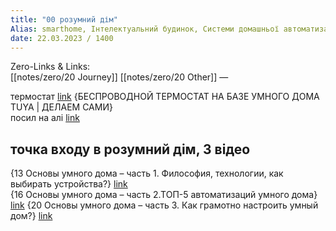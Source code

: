 ```yaml
---
title: "00 розумний дім"
Alias: smarthome, Інтелектуальний будинок, Системи домашньої автоматизації
date: 22.03.2023 / 1400  
---
```

Zero-Links & Links:  
[[notes/zero/20 Journey]] 
[[notes/zero/20 Other]]
—  

термостат
[link](https://youtu.be/Q-XoZAnGoZA?si=xWsrRalH8nZkPCeh)  {БЕСПРОВОДНОЙ ТЕРМОСТАТ НА БАЗЕ УМНОГО ДОМА TUYA | ДЕЛАЕМ САМИ}  
посил на алі [link](https://www.aliexpress.com/item/1005003187008387.html?srcSns=sns_Copy&spreadType=socialShare&bizType=ProductDetail&social_params=60434677815&aff_fcid=bd477771f56a47e8a300ab558c45b8bb-1701774771256-08778-_EGhmCGD&tt=MG&aff_fsk=_EGhmCGD&aff_platform=default&sk=_EGhmCGD&aff_trace_key=bd477771f56a47e8a300ab558c45b8bb-1701774771256-08778-_EGhmCGD&shareId=60434677815&businessType=ProductDetail&platform=AE&terminal_id=578f434ccaf94bc38e5c0a395eaffa87&afSmartRedirect=y)  

## точка входу в розумний дім, 3 відео
{13 Основы умного дома – часть 1. Философия, технологии, как выбирать устройства?}
[link](https://youtu.be/HvMn3V5I2ac?si=TDuI8ikrELmEDTfd)  
{16 Основы умного дома – часть 2.ТОП-5 автоматизаций умного дома}
[link](https://youtu.be/EwAd_cdqcU4?si=nYai4H79CIjHs-vp) 
{20 Основы умного дома – часть 3. Как грамотно настроить умный дом?}
[link](https://youtu.be/74QzJgZ-ZCU?si=HaTQ-G67JcXDksHy)  
